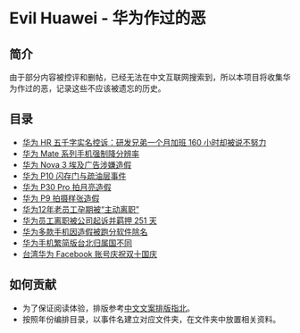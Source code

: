 <!-- This file is automatic generated, please edit template file instead. -->
# Evil Huawei - 华为作过的恶 

## 简介
由于部分内容被控评和删帖，已经无法在中文互联网搜索到，所以本项目将收集华为作过的恶，记录这些不应该被遗忘的历史。

## 目录
- [华为 HR 五千字实名控诉：研发兄弟一个月加班 160 小时却被说不努力](./events/华为%20HR%20五千字实名控诉：研发兄弟一个月加班%20160%20小时却被说不努力/)
- [华为 Mate 系列手机强制降分辨率](./events/华为%20Mate%20系列手机强制降分辨率/)
- [华为 Nova 3 埃及广告涉嫌造假](./events/华为%20Nova%203%20埃及广告涉嫌造假/)
- [华为 P10 闪存门与疏油层事件](./events/华为%20P10%20闪存门与疏油层事件/)
- [华为 P30 Pro 拍月亮造假](./events/华为%20P30%20Pro%20拍月亮造假/)
- [华为 P9 拍摄样张造假](./events/华为%20P9%20拍摄样张造假/)
- [华为12年老员工孕期被“主动离职”](./events/华为12年老员工孕期被“主动离职”/)
- [华为员工离职被公司起诉并羁押 251 天](./events/华为员工离职被公司起诉并羁押%20251%20天/)
- [华为多款手机因造假被跑分软件除名](./events/华为多款手机因造假被跑分软件除名/)
- [华为手机繁简版台北归属国不同](./events/华为手机繁简版台北归属国不同/)
- [台湾华为 Facebook 账号庆祝双十国庆](./events/台湾华为%20Facebook%20账号庆祝双十国庆/)

## 如何贡献
- 为了保证阅读体验，排版参考[中文文案排版指北](https://github.com/sparanoid/chinese-copywriting-guidelines)。
- 按照年份编排目录，以事件名建立对应文件夹，在文件夹中放置相关资料。